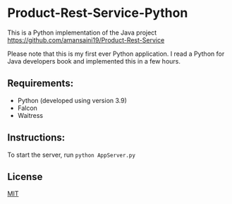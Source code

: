 # Product-Rest-Service-Python

This is a Python implementation of the Java project https://github.com/amansaini19/Product-Rest-Service

Please note that this is my first ever Python application. I read a Python for Java developers book and implemented this in a few hours.

## Requirements:
* Python (developed using version 3.9)
* Falcon
* Waitress

## Instructions:
To start the server, run `python AppServer.py`

## License
[MIT](https://choosealicense.com/licenses/mit/)
